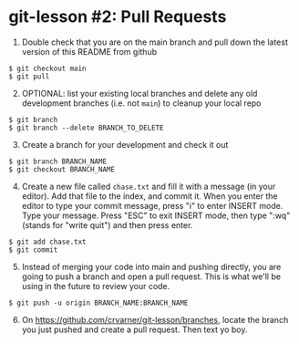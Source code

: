 # git-lesson #2: Pull Requests

1. Double check that you are on the main branch and pull down the latest version of this README from github
```
$ git checkout main
$ git pull
```

2. OPTIONAL: list your existing local branches and delete any old development branches (i.e. not `main`) to cleanup your local repo
```
$ git branch
$ git branch --delete BRANCH_TO_DELETE
```

3. Create a branch for your development and check it out
```
$ git branch BRANCH_NAME
$ git checkout BRANCH_NAME
```

4. Create a new file called `chase.txt` and fill it with a message (in your editor). Add that file to the index, and commit it. When you enter the editor to type your commit message, press "i" to enter INSERT mode. Type your message. Press "ESC" to exit INSERT mode, then type ":wq" (stands for "write quit") and then press enter.
```
$ git add chase.txt
$ git commit
```

5. Instead of merging your code into main and pushing directly, you are going to push a branch and open a pull request. This is what we'll be using in the future to review your code.
```
$ git push -u origin BRANCH_NAME:BRANCH_NAME
```

6. On https://github.com/crvarner/git-lesson/branches, locate the branch you just pushed and create a pull request. Then text yo boy.
